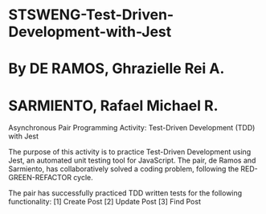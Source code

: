 # STSWENG-Test-Driven-Development-with-Jest
# By DE RAMOS, Ghrazielle Rei A.
#    SARMIENTO, Rafael Michael R.

Asynchronous Pair Programming Activity: Test-Driven Development (TDD) with Jest

The purpose of this activity is to practice Test-Driven Development using Jest, an automated unit testing tool for JavaScript. The pair, de Ramos and Sarmiento, has collaboratively solved a coding problem, following the RED-GREEN-REFACTOR cycle.

The pair has successfully practiced TDD written tests for the following functionality:
[1] Create Post
[2] Update Post
[3] Find Post

